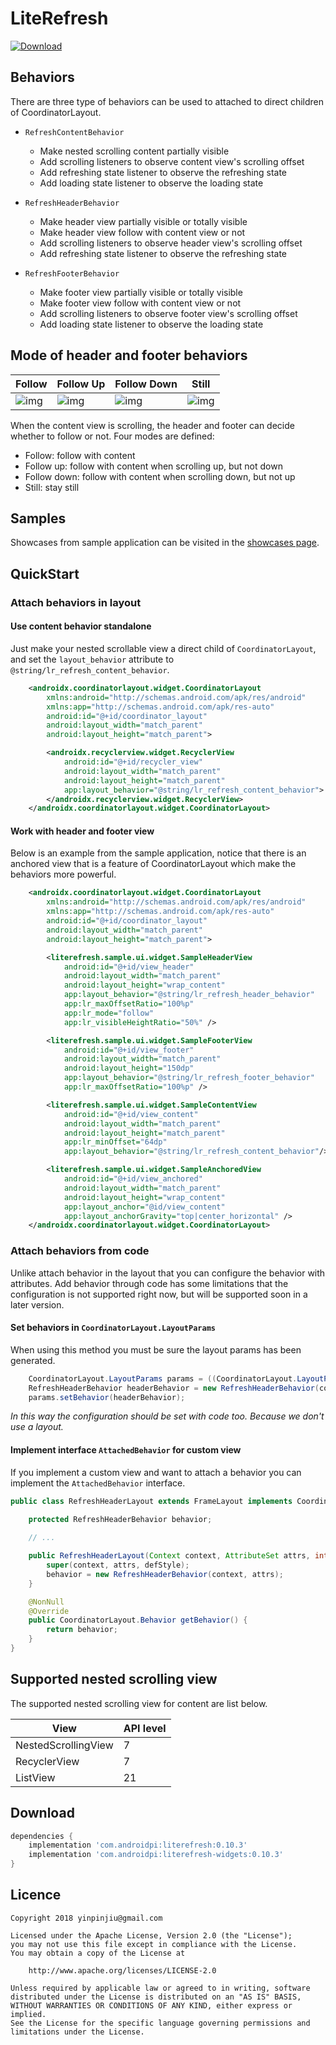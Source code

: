 LiteRefresh
=============
[ ![Download](https://api.bintray.com/packages/jastrelax/maven/com.androidpi%3Aliterefresh/images/download.svg) ](https://bintray.com/jastrelax/maven/com.androidpi%3Aliterefresh/_latestVersion)

## Behaviors
There are three type of behaviors can be used to attached to direct children of CoordinatorLayout.

- `RefreshContentBehavior`
    + Make nested scrolling content partially visible
    + Add scrolling listeners to observe content view's scrolling offset 
    + Add refreshing state listener to observe the refreshing state
    + Add loading state listener to observe the loading state
    
- `RefreshHeaderBehavior`
    + Make header view partially visible or totally visible
    + Make header view follow with content view or not
    + Add scrolling listeners to observe header view's scrolling offset
    + Add refreshing state listener to observe the refreshing state
    
- `RefreshFooterBehavior`
    + Make footer view partially visible or totally visible
    + Make footer view follow with content view or not
    + Add scrolling listeners to observe footer view's scrolling offset
    + Add loading state listener to observe the loading state

## Mode of header and footer behaviors

Follow | Follow Up | Follow Down | Still
----|----|-----|-----
![img](/docs/draft/images/follow.gif) | ![img](/docs/draft/images/follow_up.gif) | ![img](/docs/draft/images/follow_down.gif) | ![img](/docs/draft/images/still.gif)

When the content view is scrolling, the header and footer can decide whether to follow or not. 
Four modes are defined:

- Follow: follow with content
- Follow up: follow with content when scrolling up, but not down
- Follow down: follow with content when scrolling down, but not up
- Still: stay still
    
## Samples 

Showcases from sample application can be visited in the [showcases page](/docs/showcases.md).
    
## QuickStart
### Attach behaviors in layout
#### Use content behavior standalone
Just make your nested scrollable view a direct child of `CoordinatorLayout`, and set
the `layout_behavior` attribute to `@string/lr_refresh_content_behavior`.

```xml
    <androidx.coordinatorlayout.widget.CoordinatorLayout
        xmlns:android="http://schemas.android.com/apk/res/android"
        xmlns:app="http://schemas.android.com/apk/res-auto"
        android:id="@+id/coordinator_layout"
        android:layout_width="match_parent"
        android:layout_height="match_parent">

        <androidx.recyclerview.widget.RecyclerView
            android:id="@+id/recycler_view"
            android:layout_width="match_parent"
            android:layout_height="match_parent"
            app:layout_behavior="@string/lr_refresh_content_behavior">
        </androidx.recyclerview.widget.RecyclerView>
    </androidx.coordinatorlayout.widget.CoordinatorLayout>
```

#### Work with header and footer view 

Below is an example from the sample application, notice that there is an anchored view
that is a feature of CoordinatorLayout which make the behaviors more powerful.

```xml
    <androidx.coordinatorlayout.widget.CoordinatorLayout
        xmlns:android="http://schemas.android.com/apk/res/android"
        xmlns:app="http://schemas.android.com/apk/res-auto"
        android:id="@+id/coordinator_layout"
        android:layout_width="match_parent"
        android:layout_height="match_parent">

        <literefresh.sample.ui.widget.SampleHeaderView
            android:id="@+id/view_header"
            android:layout_width="match_parent"
            android:layout_height="wrap_content"
            app:layout_behavior="@string/lr_refresh_header_behavior"
            app:lr_maxOffsetRatio="100%p"
            app:lr_mode="follow"
            app:lr_visibleHeightRatio="50%" />

        <literefresh.sample.ui.widget.SampleFooterView
            android:id="@+id/view_footer"
            android:layout_width="match_parent"
            android:layout_height="150dp"
            app:layout_behavior="@string/lr_refresh_footer_behavior"
            app:lr_maxOffsetRatio="100%p" />

        <literefresh.sample.ui.widget.SampleContentView
            android:id="@+id/view_content"
            android:layout_width="match_parent"
            android:layout_height="match_parent"
            app:lr_minOffset="64dp"
            app:layout_behavior="@string/lr_refresh_content_behavior"/>

        <literefresh.sample.ui.widget.SampleAnchoredView
            android:id="@+id/view_anchored"
            android:layout_width="match_parent"
            android:layout_height="wrap_content"
            app:layout_anchor="@id/view_content"
            app:layout_anchorGravity="top|center_horizontal" />
    </androidx.coordinatorlayout.widget.CoordinatorLayout>
```

### Attach behaviors from code
Unlike attach behavior in the layout that you can configure the behavior with attributes.
Add behavior through code has some limitations that the configuration is not supported right now, 
but will be supported soon in a later version.
 
#### Set behaviors in `CoordinatorLayout.LayoutParams`
When using this method you must be sure the layout params has been generated. 

```java
    CoordinatorLayout.LayoutParams params = ((CoordinatorLayout.LayoutParams) getLayoutParams());
    RefreshHeaderBehavior headerBehavior = new RefreshHeaderBehavior(context);
    params.setBehavior(headerBehavior);
```
*In this way the configuration should be set with code too. Because we don't use a layout.*
#### Implement interface `AttachedBehavior` for custom view
If you implement a custom view and want to attach a behavior you can implement the
`AttachedBehavior` interface.

```java
public class RefreshHeaderLayout extends FrameLayout implements CoordinatorLayout.AttachedBehavior{

    protected RefreshHeaderBehavior behavior;
    
    // ...

    public RefreshHeaderLayout(Context context, AttributeSet attrs, int defStyle) {
        super(context, attrs, defStyle);
        behavior = new RefreshHeaderBehavior(context, attrs);
    }

    @NonNull
    @Override
    public CoordinatorLayout.Behavior getBehavior() {
        return behavior;
    }
}
```

## Supported nested scrolling view
The supported nested scrolling view for content are list below.

 View               | API level 
--------------------|-------------------
 NestedScrollingView| 7 
 RecyclerView       | 7
 ListView           | 21

## Download

```gradle
dependencies {
    implementation 'com.androidpi:literefresh:0.10.3'
    implementation 'com.androidpi:literefresh-widgets:0.10.3'
}
```

## Licence

    Copyright 2018 yinpinjiu@gmail.com
    
    Licensed under the Apache License, Version 2.0 (the "License");
    you may not use this file except in compliance with the License.
    You may obtain a copy of the License at
    
        http://www.apache.org/licenses/LICENSE-2.0
    
    Unless required by applicable law or agreed to in writing, software
    distributed under the License is distributed on an "AS IS" BASIS,
    WITHOUT WARRANTIES OR CONDITIONS OF ANY KIND, either express or implied.
    See the License for the specific language governing permissions and
    limitations under the License.
